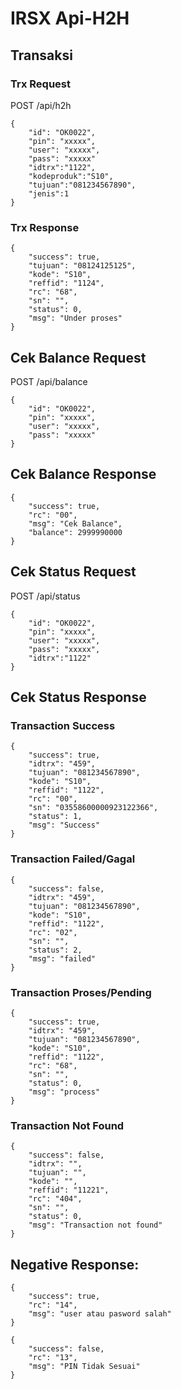 # IRSX Api-H2H
## Transaksi
### Trx Request
POST /api/h2h
```
{
    "id": "OK0022",
    "pin": "xxxxx",
    "user": "xxxxx",
    "pass": "xxxxx"
    "idtrx":"1122",
    "kodeproduk":"S10",
    "tujuan":"081234567890",
    "jenis":1
}
```
### Trx Response
```
{
    "success": true,
    "tujuan": "08124125125",
    "kode": "S10",
    "reffid": "1124",
    "rc": "68",
    "sn": "",
    "status": 0,
    "msg": "Under proses"
}
```
## Cek Balance Request
POST /api/balance
```
{
    "id": "OK0022",
    "pin": "xxxxx",
    "user": "xxxxx",
    "pass": "xxxxx"
}
```

## Cek Balance Response
```
{
    "success": true,
    "rc": "00",
    "msg": "Cek Balance",
    "balance": 2999990000
}
```


## Cek Status Request
POST /api/status
```
{
    "id": "OK0022",
    "pin": "xxxxx",
    "user": "xxxxx",
    "pass": "xxxxx",
    "idtrx":"1122"
}
```
## Cek Status Response
### Transaction Success
```
{
    "success": true,
    "idtrx": "459",
    "tujuan": "081234567890",
    "kode": "S10",
    "reffid": "1122",
    "rc": "00",
    "sn": "03558600000923122366",
    "status": 1,
    "msg": "Success"
}
```
### Transaction Failed/Gagal
```
{
    "success": false,
    "idtrx": "459",
    "tujuan": "081234567890",
    "kode": "S10",
    "reffid": "1122",
    "rc": "02",
    "sn": "",
    "status": 2,
    "msg": "failed"
}
```
### Transaction Proses/Pending
```
{
    "success": true,
    "idtrx": "459",
    "tujuan": "081234567890",
    "kode": "S10",
    "reffid": "1122",
    "rc": "68",
    "sn": "",
    "status": 0,
    "msg": "process"
}
```
### Transaction Not Found
```
{
    "success": false,
    "idtrx": "",
    "tujuan": "",
    "kode": "",
    "reffid": "11221",
    "rc": "404",
    "sn": "",
    "status": 0,
    "msg": "Transaction not found"
}
```

## Negative Response:
```
{
    "success": true,
    "rc": "14",
    "msg": "user atau pasword salah"
}
```
```
{
    "success": false,
    "rc": "13",
    "msg": "PIN Tidak Sesuai"
}
```
